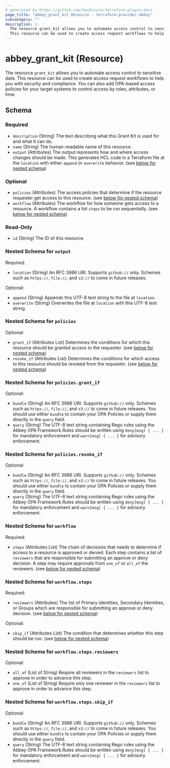 ```yaml
---
# generated by https://github.com/hashicorp/terraform-plugin-docs
page_title: "abbey_grant_kit Resource - terraform-provider-abbey"
subcategory: ""
description: |-
  The resource grant_kit allows you to automate access control to sensitive data.
  This resource can be used to create access request workflows to help you with security and compliance. You can also add OPA-based access policies for your target systems to control access by roles, attributes, or time.
---
```


# abbey_grant_kit (Resource)

The resource `grant_kit` allows you to automate access control to sensitive data.
This resource can be used to create access request workflows to help you with security and compliance. You can also add OPA-based access policies for your target systems to control access by roles, attributes, or time.



<!-- schema generated by tfplugindocs -->
## Schema

### Required

- `description` (String) The text describing what this Grant Kit is used for and what it can do.
- `name` (String) The human-readable name of this resource.
- `output` (Attributes) The output represents how and where access changes should be made. This generates HCL code in a Terraform file at the `location` with either `append` or `overwrite` behavior. (see [below for nested schema](#nestedatt--output))

### Optional

- `policies` (Attributes) The access policies that determine if the resource requester get access to this resource. (see [below for nested schema](#nestedatt--policies))
- `workflow` (Attributes) The workflow for _how_ someone gets access to a resource. A workflow contains a list `steps` to be run sequentially. (see [below for nested schema](#nestedatt--workflow))

### Read-Only

- `id` (String) The ID of this resource.

<a id="nestedatt--output"></a>
### Nested Schema for `output`

Required:

- `location` (String) An RFC 3986 URI. Supports `github://` only. Schemes such as `https://`, `file://`, and `s3://` to come in future releases.

Optional:

- `append` (String) Appends this UTF-8 text string to the file at `location`.
- `overwrite` (String) Overwrites the file at `location` with this UTF-8 text string.


<a id="nestedatt--policies"></a>
### Nested Schema for `policies`

Optional:

- `grant_if` (Attributes List) Determines the conditions for which this resource should be granted access to the requester. (see [below for nested schema](#nestedatt--policies--grant_if))
- `revoke_if` (Attributes List) Determines the conditions for which access to this resource should be revoked from the requester. (see [below for nested schema](#nestedatt--policies--revoke_if))

<a id="nestedatt--policies--grant_if"></a>
### Nested Schema for `policies.grant_if`

Optional:

- `bundle` (String) An RFC 3986 URI. Supports `github://` only. Schemes such as `https://`, `file://`, and `s3://` to come in future releases. You should use either `bundle` to contain your OPA Policies or supply them directly in the `query` field.
- `query` (String) The UTF-8 text string containing Rego rules using the Abbey OPA Framework.Rules should be written using `deny[msg] { ... }` for mandatory enforcement and `warn[msg] { ... }` for advisory enforcement.


<a id="nestedatt--policies--revoke_if"></a>
### Nested Schema for `policies.revoke_if`

Optional:

- `bundle` (String) An RFC 3986 URI. Supports `github://` only. Schemes such as `https://`, `file://`, and `s3://` to come in future releases. You should use either `bundle` to contain your OPA Policies or supply them directly in the `query` field.
- `query` (String) The UTF-8 text string containing Rego rules using the Abbey OPA Framework.Rules should be written using `deny[msg] { ... }` for mandatory enforcement and `warn[msg] { ... }` for advisory enforcement.



<a id="nestedatt--workflow"></a>
### Nested Schema for `workflow`

Required:

- `steps` (Attributes List) The chain of decisions that needs to determine if access to a resource is approved or denied. Each step contains a list of `reviewers` that are responsible for submitting an approve or deny decision. A step may require approvals from `one_of` or `all_of` the reviewers. (see [below for nested schema](#nestedatt--workflow--steps))

<a id="nestedatt--workflow--steps"></a>
### Nested Schema for `workflow.steps`

Required:

- `reviewers` (Attributes) The list of Primary Identities, Secondary Identities, or Groups which are responsible for submitting an approve or deny decision. (see [below for nested schema](#nestedatt--workflow--steps--reviewers))

Optional:

- `skip_if` (Attributes List) The condition that determines whether this step should be run. (see [below for nested schema](#nestedatt--workflow--steps--skip_if))

<a id="nestedatt--workflow--steps--reviewers"></a>
### Nested Schema for `workflow.steps.reviewers`

Optional:

- `all_of` (List of String) Require all reviewers in the `reviewers` list to approve in order to advance this step.
- `one_of` (List of String) Require only one reviewer in the `reviewers` list to approve in order to advance this step.


<a id="nestedatt--workflow--steps--skip_if"></a>
### Nested Schema for `workflow.steps.skip_if`

Optional:

- `bundle` (String) An RFC 3986 URI. Supports `github://` only. Schemes such as `https://`, `file://`, and `s3://` to come in future releases. You should use either `bundle` to contain your OPA Policies or supply them directly in the `query` field.
- `query` (String) The UTF-8 text string containing Rego rules using the Abbey OPA Framework.Rules should be written using `deny[msg] { ... }` for mandatory enforcement and `warn[msg] { ... }` for advisory enforcement.


